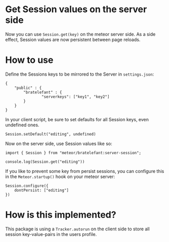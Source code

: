 # Get Session values on the server side

Now you can use `Session.get(key)` on the meteor server side. As a side effect, Session values are now persistent between page reloads.

# How to use

Define the Sessions keys to be mirrored to the Server in `settings.json`:

    { 
        "public" : {
            "bratelefant" : {                
                    "serverkeys": ["key1", "key2"]
            }
        }
    }

In your client script, be sure to set defaults for all Session keys, even undefined ones.

    Session.setDefault("editing", undefined)

Now on the server side, use Session values like so:

    import { Session } from "meteor/bratelefant:server-session";

    console.log(Session.get("editing"))

If you like to prevent some key from persist sessions, you can configure this in the `Meteor.startup()` hook on your meteor server:

    Session.configure({
        dontPersist: ["editing"]
    })

# How is this implemented?

This package is using a `Tracker.autorun` on the client side to store all session key-value-pairs in the users profile.
